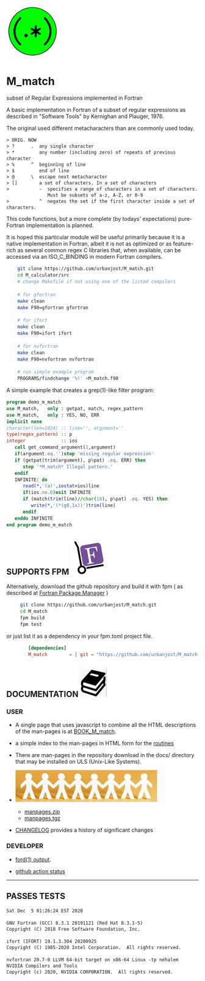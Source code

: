 ## ![M_match](docs/images/regex.gif)

# M_match
subset of Regular Expressions implemented in Fortran

A basic implementation in Fortran of a subset of regular expressions as
described in "Software Tools" by Kernighan and Plauger, 1976.

The original used different metacharacters than are commonly used today.

    > ORIG. NOW
    > ?      .  any single character
    > *         any number (including zero) of repeats of previous character
    > %      ^  beginning of line
    > $         end of line
    > @      \  escape next metacharacter
    > []        a set of characters. In a set of characters
    >           -  specifies a range of characters in a set of characters.
                   Must be subsets of a-z, A-Z, or 0-9
    >           ^  negates the set if the first character inside a set of characters.

This code functions, but a more complete (by todays' expectations)
pure-Fortran implementation is planned.

It is hoped this particular module will be useful primarily because it
is a native implementation in Fortran, albeit it is not as optimized or
as feature-rich as several common regex C libraries that, when available,
can be accessed via an ISO_C_BINDING in modern Fortran compilers.

```bash
    git clone https://github.com/urbanjost/M_match.git
    cd M_calculator/src
    # change Makefile if not using one of the listed compilers
     
    # for gfortran
    make clean
    make F90=gfortran gfortran
     
    # for ifort
    make clean
    make F90=ifort ifort

    # for nvfortran
    make clean
    make F90=nvfortran nvfortran

    # run simple example program
    PROGRAMS/findchange '%!' <M_match.f90
```

A simple example that creates a grep(1)-like filter program:

```fortran
program demo_m_match
use M_match,   only : getpat, match, regex_pattern
use M_match,   only : YES, NO, ERR
implicit none
character(len=1024) :: line='', argument=''
type(regex_pattern) :: p
integer             :: ios
   call get_command_argument(1,argument)
   if(argument.eq.'')stop 'missing regular expression'
   if (getpat(trim(argument), p%pat) .eq. ERR) then
      stop '*M_match* Illegal pattern.'
   endif
   INFINITE: do
      read(*,'(a)',iostat=ios)line
      if(ios.ne.0)exit INFINITE
      if (match(trim(line)//char(10), p%pat) .eq. YES) then
         write(*,'(*(g0,1x))')trim(line)
      endif
   enddo INFINITE
end program demo_m_match
```
## SUPPORTS FPM ![fpm](docs/images/fpm_logo.gif)

   Alternatively, download the github repository and build it with
   fpm ( as described at [Fortran Package Manager](https://github.com/fortran-lang/fpm) )

   ```bash
        git clone https://github.com/urbanjost/M_match.git
        cd M_match
        fpm build
        fpm test
   ```

   or just list it as a dependency in your fpm.toml project file.

```toml
        [dependencies]
        M_match        = { git = "https://github.com/urbanjost/M_match.git" }
```

## DOCUMENTATION   ![docs](docs/images/docs.gif)

### USER
   - A single page that uses javascript to combine all the HTML
     descriptions of the man-pages is at 
     [BOOK_M_match](https://urbanjost.github.io/M_match/BOOK_M_match.html).

   - a simple index to the man-pages in HTML form for the
   [routines](https://urbanjost.github.io/M_match/man3.html) 

   - There are man-pages in the repository download in the docs/ directory
     that may be installed on ULS (Unix-Like Systems).

   - ![man-pages](docs/images/manpages.gif)
      + [manpages.zip](https://urbanjost.github.io/M_match/manpages.zip)
      + [manpages.tgz](https://urbanjost.github.io/M_match/manpages.tgz)

   - [CHANGELOG](docs/CHANGELOG.md) provides a history of significant changes

### DEVELOPER
   - [ford(1) output](https://urbanjost.github.io/M_match/fpm-ford/index.html).
<!--
   - [doxygen(1) output](https://urbanjost.github.io/M_match/doxygen_out/html/index.html).
-->
   - [github action status](docs/STATUS.md) 
---


## PASSES TESTS
```text
Sat Dec  5 01:26:24 EST 2020

GNU Fortran (GCC) 8.3.1 20191121 (Red Hat 8.3.1-5)
Copyright (C) 2018 Free Software Foundation, Inc.

ifort (IFORT) 19.1.3.304 20200925
Copyright (C) 1985-2020 Intel Corporation.  All rights reserved.

nvfortran 20.7-0 LLVM 64-bit target on x86-64 Linux -tp nehalem 
NVIDIA Compilers and Tools
Copyright (c) 2020, NVIDIA CORPORATION.  All rights reserved.
```
